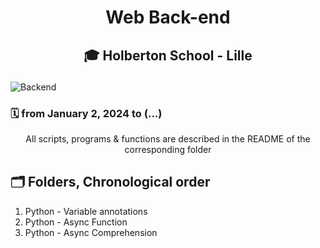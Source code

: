 # <p align = "center">Web Back-end</p>
## <p align = "center">🎓 Holberton School - Lille</p>

![Backend](https://i.imgur.com/70agmCX.jpg)

### 🗓️ from January 2, 2024 to (...)

<p align="center">All scripts, programs & functions are described in the README of the corresponding folder</p>

<h2>🗂️ Folders, Chronological order</h2>
<ol>
<li>Python - Variable annotations</li>
<li>Python - Async Function</li>
<li>Python - Async Comprehension</li>
</ol>
